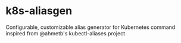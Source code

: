 # k8s-aliasgen
Configurable, customizable alias generator for Kubernetes command inspired from @ahmetb's kubectl-aliases project
